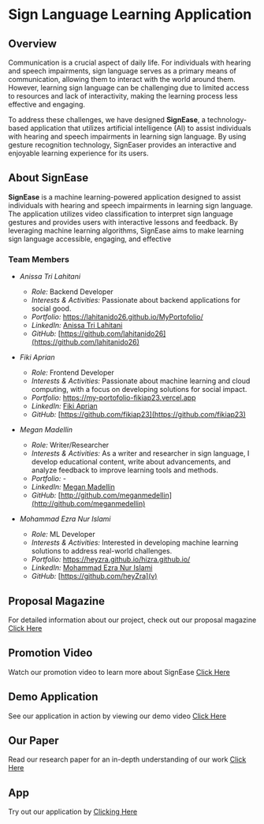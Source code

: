 # Sign Language Learning Application

## Overview
Communication is a crucial aspect of daily life. For individuals with hearing and speech impairments, sign language serves as a primary means of communication, allowing them to interact with the world around them. However, learning sign language can be challenging due to limited access to resources and lack of interactivity, making the learning process less effective and engaging.

To address these challenges, we have designed **SignEase**, a technology-based application that utilizes artificial intelligence (AI) to assist individuals with hearing and speech impairments in learning sign language. By using gesture recognition technology, SignEaser provides an interactive and enjoyable learning experience for its users.

 ## About SignEase
 **SignEase** is a machine learning-powered application designed to assist individuals with hearing and speech impairments in learning sign language. The application utilizes video classification to interpret sign language gestures and provides users with interactive lessons and feedback. By leveraging machine learning algorithms,  SignEase aims to make learning sign language accessible, engaging, and effective

### Team Members
- *Anissa Tri Lahitani*
  - *Role:* Backend Developer
  - *Interests & Activities:* Passionate about backend applications for social good.
  - *Portfolio:* https://lahitanido26.github.io/MyPortofolio/
  - *LinkedIn:* [Anissa Tri Lahitani](https://www.linkedin.com/in/anissa-tri-lahitani)
  - *GitHub:* [https://github.com/lahitanido26](https://github.com/lahitanido26)
  
- *Fiki Aprian*
  - *Role:* Frontend Developer
  - *Interests & Activities:* Passionate about machine learning and cloud computing, with a focus on developing solutions for social impact.
  - *Portfolio:* https://my-portofolio-fikiap23.vercel.app
  - *LinkedIn:* [Fiki Aprian](https://www.linkedin.com/in/fiki-aprian-b8624b216/)
  - *GitHub:* [https://github.com/fikiap23](https://github.com/fikiap23)

- *Megan Madellin*
  - *Role:* Writer/Researcher 
  - *Interests & Activities:* As a writer and researcher in sign language, I develop educational content, write about advancements, and analyze feedback to improve learning tools and methods.
  - *Portfolio:* -
  - *LinkedIn:* [Megan Madellin](https://www.linkedin.com/in/megan-medellin-884180287/)
  - *GitHub:* [http://github.com/meganmedellin](http://github.com/meganmedellin)

- *Mohammad Ezra Nur Islami*
  - *Role:* ML Developer
  - *Interests & Activities:* Interested in developing machine learning solutions to address real-world challenges.
  - *Portfolio:* https://heyzra.github.io/hizra.github.io/
  - *LinkedIn:* [Mohammad Ezra Nur Islami](https://www.linkedin.com/in/mohammad-ezra/)
  - *GitHub:* [https://github.com/heyZra](v)


## Proposal Magazine
For detailed information about our project, check out our proposal magazine [Click Here](https://www.canva.com/design/DAGEgiqntso/sw5DbRPi_M3e49yOKYTKkQ/view?utm_content=DAGEgiqntso&utm_campaign=designshare&utm_medium=link&utm_source=editor)

## Promotion Video
Watch our promotion video to learn more about SignEase [Click Here](https://www.instagram.com/reel/C63wB4rhmLU/?igsh=dTZ1aXBtdHRibWFu)

## Demo Application
See our application in action by viewing our demo video [Click Here]()

## Our Paper
Read our research paper for an in-depth understanding of our work [Click Here](https://docs.google.com/document/d/1deU1LgYhlwujQ6Ej4Hdu6nlf8Xsi-FcN/edit?usp=sharing&ouid=114345206565782897853&rtpof=true&sd=true)

## App
Try out our application by [Clicking Here](https://sign-ease-frontend.vercel.app/)
